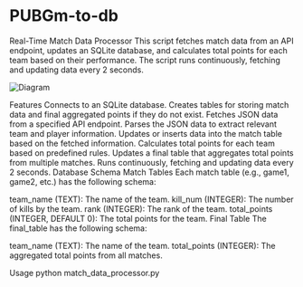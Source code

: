 # PUBGm-to-db

Real-Time Match Data Processor
This script fetches match data from an API endpoint, updates an SQLite database, and calculates total points for each team based on their performance. The script runs continuously, fetching and updating data every 2 seconds.

![Diagram](https://github.com/user-attachments/assets/6b63f99f-1401-4f2a-a2eb-32a5674e2da6)

Features
Connects to an SQLite database.
Creates tables for storing match data and final aggregated points if they do not exist.
Fetches JSON data from a specified API endpoint.
Parses the JSON data to extract relevant team and player information.
Updates or inserts data into the match table based on the fetched information.
Calculates total points for each team based on predefined rules.
Updates a final table that aggregates total points from multiple matches.
Runs continuously, fetching and updating data every 2 seconds.
Database Schema
Match Tables
Each match table (e.g., game1, game2, etc.) has the following schema:

team_name (TEXT): The name of the team.
kill_num (INTEGER): The number of kills by the team.
rank (INTEGER): The rank of the team.
total_points (INTEGER, DEFAULT 0): The total points for the team.
Final Table
The final_table has the following schema:

team_name (TEXT): The name of the team.
total_points (INTEGER): The aggregated total points from all matches.

Usage
python match_data_processor.py
